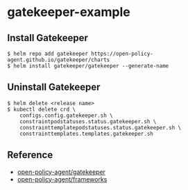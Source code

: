 # gatekeeper-example

## Install Gatekeeper

```
$ helm repo add gatekeeper https://open-policy-agent.github.io/gatekeeper/charts
$ helm install gatekeeper/gatekeeper --generate-name
```

## Uninstall Gatekeeper

```
$ helm delete <release name>
$ kubectl delete crd \
    configs.config.gatekeeper.sh \
    constraintpodstatuses.status.gatekeeper.sh \
    constrainttemplatepodstatuses.status.gatekeeper.sh \
    constrainttemplates.templates.gatekeeper.sh
```

## Reference

- [open-policy-agent/gatekeeper](https://github.com/open-policy-agent/gatekeeper#how-to-use-gatekeeper)
- [open-policy-agent/frameworks](https://github.com/open-policy-agent/frameworks)
